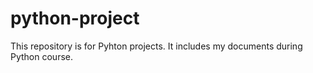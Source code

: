 # python-project
This repository is for Pyhton projects. It includes my documents during Python course. 
